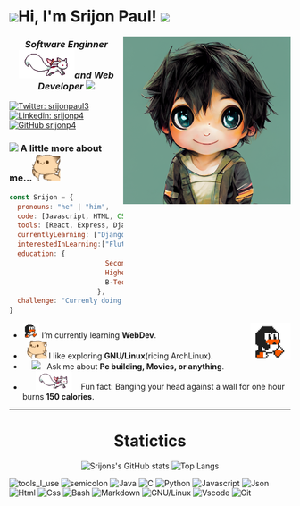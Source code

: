 <h1>  <img src="https://media.giphy.com/media/mGcNjsfWAjY5AEZNw6/giphy.gif" width="80">Hi, I'm Srijon Paul! <img src="https://media.giphy.com/media/mGcNjsfWAjY5AEZNw6/giphy.gif" width="80"></h1>
<img align='right' src="src/Saxxy_Anime_boy_chibi_cute_transparent_background_manga_art_26db1ed0-9fc1-423a-81cb-eb4ab331636c.png" width="300">
<h3><center><p><em>Software Enginner <img src="src/kyubey.gif" width="100">and Web Developer <img src="https://media.giphy.com/media/WUlplcMpOCEmTGBtBW/giphy.gif" width="80"> 
</em></p></center></h3>

[![Twitter: srijonpaul3](https://img.shields.io/twitter/follow/srijonpaul3?style=social)](https://twitter.com/srijonpaul3)
[![Linkedin: srijonp4](https://img.shields.io/badge/-srijonp4-magenta?style=flat-square&logo=Linkedin&logoColor=&link=https://www.linkedin.com/in/srijonp4)](https://www.linkedin.com/in/srijonp4/)
[![GitHub srijonp4](https://img.shields.io/github/followers/srijonp4?label=follow&style=social)](https://github.com/srijonp4)


### <img src="https://media.giphy.com/media/VgCDAzcKvsR6OM0uWg/giphy.gif" width="80"> A little more about me...<img src="src/hyperkitty.gif" width="50">

```javascript
const Srijon = {
  pronouns: "he" | "him",
  code: [Javascript, HTML, CSS, C, Python, Java],
  tools: [React, Express, Django, Node, Sass, Bootstrap, Tailwind-CSS],
  currentlyLearning: ["Django", "Java","Python-modules"],
  interestedInLearning:["Flutter", "React", "TypeScript"],
  education: {
                        Secondary: "Sodepur Chandrachur Vidyapith",
                        HigherSecondary: "Sodepur Chandrachur Vidyapith",
                        B-Tech: "Guru Nanak Institute of Technology"
                      },
  challenge: "Currenly doing Hacktoberfest2022 "
}
```
- <img src="src/linux_rounded.gif" width="30" /> I’m currently learning **WebDev**. <img width="15%" align="right" src="src/linux_rounded.gif" /><br>
- &nbsp;&nbsp;<img src="src/hyperkitty.gif" width="35" > I like exploring **GNU/Linux**(ricing ArchLinux). <br>
- &nbsp;&nbsp;&nbsp;&nbsp;<img src="https://media.giphy.com/media/VgCDAzcKvsR6OM0uWg/giphy.gif" width="50" />&nbsp;&nbsp; Ask me about **Pc building, Movies, or anything**. <br>
- &nbsp;&nbsp;&nbsp;&nbsp;&nbsp;&nbsp;<img src="src/kyubey.gif" width="65" />&nbsp;&nbsp;&nbsp;&nbsp;Fun fact: Banging your head against a wall for one hour burns **150 calories**.<br>
---
<div align="center">
  <h1>Statictics</h1>

![Srijons's GitHub stats](https://github-readme-stats.vercel.app/api?username=srijonp4&theme=nord&show_icons=true)  ![Top Langs](https://github-readme-stats.vercel.app/api/top-langs/?username=srijonp4&layout=compact&theme=nord)
</div>

![tools_I_use](https://img.shields.io/badge/-%F0%9F%9A%80%20Tools%20I%20use-orange)
![semicolon](https://img.shields.io/badge/-%3A-orange)
![Java](https://img.shields.io/badge/Java-ED8B00?style=flat&logo=java&logoColor=white)
![C](https://img.shields.io/badge/C-00599C?style=flat&logo=c&logoColor=white)
![Python](https://img.shields.io/badge/Python-FFD43B?style=flat&logo=python&logoColor=darkgreen)
![Javascript](https://img.shields.io/badge/JavaScript-323330?style=flat&logo=javascript&logoColor=F7DF1E)
![Json](https://img.shields.io/badge/json-5E5C5C?style=flat&logo=json&logoColor=white)
![Html](https://img.shields.io/badge/HTML5-E34F26?style=flat&logo=html5&logoColor=white)
![Css](https://img.shields.io/badge/CSS3-1572B6?style=flat&logo=css3&logoColor=white)
![Bash](https://img.shields.io/badge/GNU%20Bash-4EAA25?style=flat&logo=GNU%20Bash&logoColor=white)
![Markdown](https://img.shields.io/badge/Markdown-000000?style=flat&logo=markdown&logoColor=white)
![GNU/Linux](https://img.shields.io/badge/Linux-FCC624?style=flat&logo=linux&logoColor=black)
![Vscode](https://img.shields.io/badge/Visual_Studio_Code-0078D4?style=flat&logo=visual%20studio%20code&logoColor=white)
![Git](https://img.shields.io/badge/GIT-E44C30?style=flat&logo=git&logoColor=white)

